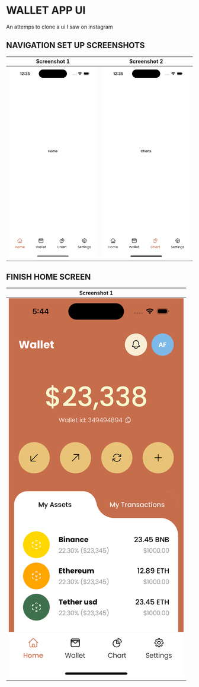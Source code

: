# WALLET APP UI
An attemps to clone a ui I saw on instagram

## NAVIGATION SET UP SCREENSHOTS

|        Screenshot 1        |        Screenshot 2        |
| :------------------------: | :------------------------: |
| ![](./screenshots/ss1.png) | ![](./screenshots/ss2.png) |

## FINISH HOME SCREEN

|        Screenshot 1        |
| :------------------------: | 
| ![](./screenshots/ss3.png) | 
